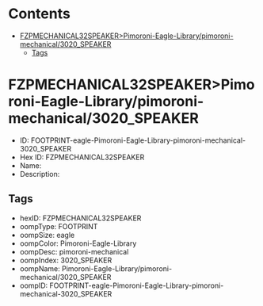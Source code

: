 



Contents
========

* [FZPMECHANICAL32SPEAKER>Pimoroni-Eagle-Library/pimoroni-mechanical/3020_SPEAKER](#fzpmechanical32speakerpimoroni-eagle-librarypimoroni-mechanical3020_speaker)
	* [Tags](#tags)

# FZPMECHANICAL32SPEAKER>Pimoroni-Eagle-Library/pimoroni-mechanical/3020_SPEAKER

- ID: FOOTPRINT-eagle-Pimoroni-Eagle-Library-pimoroni-mechanical-3020_SPEAKER
- Hex ID: FZPMECHANICAL32SPEAKER
- Name: 
- Description: 

## Tags

- hexID: FZPMECHANICAL32SPEAKER
- oompType: FOOTPRINT
- oompSize: eagle
- oompColor: Pimoroni-Eagle-Library
- oompDesc: pimoroni-mechanical
- oompIndex: 3020_SPEAKER
- oompName: Pimoroni-Eagle-Library/pimoroni-mechanical/3020_SPEAKER
- oompID: FOOTPRINT-eagle-Pimoroni-Eagle-Library-pimoroni-mechanical-3020_SPEAKER
